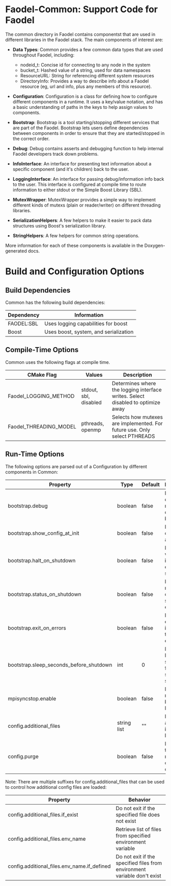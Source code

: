 Faodel-Common: Support Code for Faodel
======================================

The common directory in Faodel contains componentst that are used in
different libraries in the Faodel stack. The main components of
interest are:

- **Data Types**: Common provides a few common data types that are
    used throughout Faodel, including:
    - nodeid_t: Concise id for connecting to any node in the system
    - bucket_t: Hashed value of a string, used for data namespaces
    - ResourceURL: String for referencing different system resources
    - DirectoryInfo: Provides a way to describe info about a Faodel
      resource (eg, url and info, plus any members of this resource).

- **Configuration**: Configuration is a class for defining how to
    configure different components in a runtime. It uses a key/value
    notation, and has a basic understanding of paths in the keys to
    help assign values to components.

- **Bootstrap**: Bootstrap is a tool starting/stopping different
    services that are part of the Faodel. Bootstrap lets users
    define dependencies between components in order to ensure that they
    are started/stopped in the correct order.

- **Debug**: Debug contains asserts and debugging function to help
    internal Faodel developers track down problems.

- **InfoInterface**: An interface for presenting text information about a
    specific component (and it's children) back to the user.

- **LoggingInterface**: An interface for passing debug/information
    info back to the user. This interface is configured at compile time
    to route information to either stdout or the Simple Boost
    Library (SBL).

- **MutexWrapper**: MutexWrapper provides a simple way to implement
    different kinds of mutexs (plain or reader/writer) on different threading
    libraries.

- **SerializationHelpers**: A few helpers to make it easier to pack
    data structures using Boost's serialization library.

- **StringHelpers**: A few helpers for common string operations.

More information for each of these components is available in the
Doxygen-generated docs.




Build and Configuration Options
===============================

Build Dependencies
------------------

Common has the following build dependencies:

| Dependency | Information                           |
| ---------- | ------------------------------------- |
| FAODEL:SBL | Uses logging capabilities for boost   |
| Boost      | Uses boost, system, and serialization |


Compile-Time Options
--------------------

Common uses the following flags at compile time.

| CMake Flag             | Values                 |Description                                                                      |
| ---------------------- | -----------------------|-------------------------------------------------------------------------------- |
| Faodel_LOGGING_METHOD  | stdout, sbl, disabled  | Determines where the logging interface writes. Select disabled to optimize away |
| Faodel_THREADING_MODEL | pthreads, openmp       | Selects how mutexes are implemented. For future use. Only select PTHREADS       |


Run-Time Options
----------------

The following options are parsed out of a Configuration by different
components in Common:

| Property                                | Type        | Default | Description                                  |
| --------------------------------------  | ----------- | ------- | -------------------------------------------- |
| bootstrap.debug                         | boolean     | false   | Display debug messages during bootstrap      |
| bootstrap.show_config_at_init           | boolean     | false   | Display config used at init time             |
| bootstrap.halt_on_shutdown              | boolean     | false   | Do infinite-wait instead of exit at shutdown |
| bootstrap.status_on_shutdown            | boolean     | false   | Dump an ok message on successful exit        |
| bootstrap.exit_on_errors                | boolean     | false   | Exit on errors instead of throwing exception |
| bootstrap.sleep_seconds_before_shutdown | int         | 0       | Delay Finish shutdown for specified seconds  |
| mpisyncstop.enable                      | boolean     | false   | Perform an mpi barrier before Finish         |
| config.additional_files                 | string list | ""      | Load additional info for listed files        |
| config.purge                            | boolean     | false   | Removes all tags and reloads current config  |

Note: There are multiple suffixes for config.additional_files that can
be used to control how additional config files are loaded:

| Property                                    | Behavior                                                                 |
| --------                                    | --------                                                                 |
| config.additional_files.if_exist            | Do not exit if the specified file does not exist                         |
| config.additional_files.env_name            | Retrieve list of files from specified environment variable               |
| config.additional_files.env_name.if_defined | Do not exit if the specified files from environment variable don't exist |

